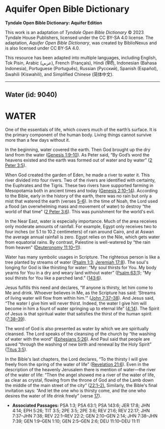 # Aquifer Open Bible Dictionary

**Tyndale Open Bible Dictionary: Aquifer Edition**

This work is an adaptation of *Tyndale Open Bible Dictionary* © 2023 Tyndale House Publishers, licensed under the CC BY\-SA 4\.0 license. The adaptation, *Aquifer Open Bible Dictionary*, was created by BiblioNexus and is also licensed under CC BY\-SA 4\.0\.

This resource has been adapted into multiple languages, including English, Tok Pisin, Arabic (عربي), French (Français), Hindi (हिंदी), Indonesian (Bahasa Indonesia), Portuguese (Português), Russian (Русский), Spanish (Español), Swahili (Kiswahili), and Simplified Chinese (简体中文).



--------------------------------

## Water (id: 9040)

WATER
=====

One of the essentials of life, which covers much of the earth’s surface. It is the primary component of the human body. Living things cannot survive more than a few days without it.

In the beginning, water covered the earth. Then God brought up the dry land from the water ([Genesis 1:9–10](https://ref.ly/Gen1:9-Gen1:10)). As Peter said, “By God’s word the heavens existed and the earth was formed out of water and by water” ([2 Peter 3:5](https://ref.ly/2Pet3:5)).

When God created the garden of Eden, he made a river to water it. This river divided into four rivers. Two of the rivers are identified with certainty, the Euphrates and the Tigris. These two rivers have supported farming in Mesopotamia both in ancient times and today ([Genesis 2:10–14](https://ref.ly/Gen2:10-Gen2:14)). According to the Bible, early in the history of the earth, there was no rain but only a mist that watered the earth (verses [5–6](https://ref.ly/Gen2:5-Gen2:6)). In the time of Noah, the Lord used a flood (an overwhelming mass and movement of water) to destroy “the world of that time” ([2 Peter 3:6](https://ref.ly/2Pet3:6)). This was punishment for the world's evil.

In the Near East, water is especially importance. Much of the area receives only moderate amounts of rainfall. For example, Egypt only receives two to four inches (or 5\.1 to 10\.2 centimeters) of rain around Cairo, and at Aswan the average annual rainfall is zero. Egypt relies on the Nile, which gets water from equatorial rains. By contrast, Palestine is well\-watered by “the rain from heaven” ([Deuteronomy 11:10–11](https://ref.ly/Deut11:10-Deut11:11)).

Water has many symbolic usages in Scripture. The righteous person is like a tree planted by streams of water ([Psalm 1:3](https://ref.ly/Ps1:3); [Jeremiah 17:8](https://ref.ly/Jer17:8)). The soul's longing for God is like thirsting for water: “My soul thirsts for You. My body yearns for You in a dry and weary land without water” ([Psalm 63:1](https://ref.ly/Ps63:1)); “My soul thirsts for You like a parched land.” ([143:6](https://ref.ly/Ps143:6)). 

Jesus fulfills this need and declares, “If anyone is thirsty, let him come to Me and drink. Whoever believes in Me, as the Scripture has said: ‘Streams of living water will flow from within him.’” ([John 7:37–38](https://ref.ly/John7:37-John7:38)). And Jesus said, “The water I give him will never thirst. Indeed, the water I give him will become in him a fount of water springing up to eternal life” ([4:14](https://ref.ly/John4:14)). The Spirit of Jesus is that spiritual water that satisfies the thirst of the human spirit ([7:38–39](https://ref.ly/John7:38-John7:39)). 

The word of God is also presented as water by which we are spiritually cleansed. The Lord speaks of the cleansing of the church by “the washing of water with the word” ([Ephesians 5:26](https://ref.ly/Eph5:26)). And Paul said that people are saved “through the washing of new birth and renewal by the Holy Spirit” ([Titus 3:5](https://ref.ly/Titus3:5)).

In the Bible's last chapters, the Lord declares, “To the thirsty I will give freely from the spring of the water of life” ([Revelation 21:6](https://ref.ly/Rev21:6)). Even in the description of the heavenly Jerusalem there is mention of water—the river of the water of life: “Then the angel showed me a river of the water of life, as clear as crystal, flowing from the throne of God and of the Lamb down the middle of the main street of the city” ([22:1–2\).](https://ref.ly/Rev22:1-Rev22:2) Similarly, the Bible's final invitation says: “And let the one who is thirsty come, and the one who desires the water of life drink freely” (verse [17](https://ref.ly/Rev22:17)).

* **Associated Passages:** PSA 1:3; PSA 63:1; PSA 143:6; JER 17:8; JHN 4:14; EPH 5:26; TIT 3:5; 2PE 3:5; 2PE 3:6; REV 21:6; REV 22:17; JHN 7:37–JHN 7:38; REV 22:1–REV 22:2; GEN 2:10–GEN 2:14; JHN 7:38–JHN 7:39; GEN 1:9–GEN 1:10; GEN 2:5–GEN 2:6; DEU 11:10–DEU 11:11

